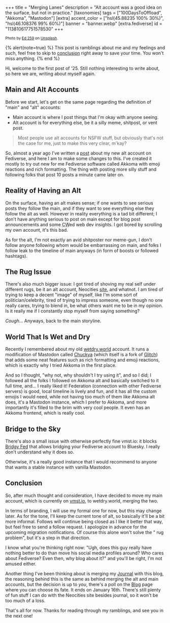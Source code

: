 +++
title = "Merging Lanes"
description = "Alt account was a good idea on the surface, but not in practice."
[taxonomies]
tags = ["100DaysToOffload", "Akkoma", "Mastodon"]
[extra]
accent_color = ["hsl(45.88235 100% 30%)", "hsl(46.108376 99% 60%)"]
banner = "banner.webp"
[extra.fediverse]
id = "113810617751578530"
+++

<small>Photo by [Ed 259](https://unsplash.com/@ed259) on [Unsplash](https://unsplash.com/photos/aerial-photography-of-interlocking-freeways-with-travelling-cars-xcrI6CPkkJs).</small>

{% alert(note=true) %}
This post is ramblings about me and my feelings and such, feel free to skip to [conclusion](#conclusion) right away to save your time. You won't miss anything.
{% end %}

Hi, welcome to the first post of '25. Still nothing interesting to write about, so here we are, writing about myself again.

## Main and Alt Accounts

Before we start, let's get on the same page regarding the definition of "main" and "alt" accounts:

- Main account is where I post things that I'm okay with anyone seeing.
- Alt account is for everything else, be it a silly meme, shitpost, or vent post.

> Most people use alt accounts for NSFW stuff, but obviously that's not the case for me, just to make this very clear, m'kay?

So, almost a year ago I've written a [post](@/blog/2024-01-23-alt-profile-on-akkoma/index.md) about my new alt account on Fediverse, and here I am to make some changes to this. I've created it mostly to try out new for me Fediverse software called Akkoma with emoji reactions and rich formatting. The thing with posting more silly stuff and following folks that post 10 posts a minute came later on.

## Reality of Having an Alt

On the surface, having an alt makes sense; if one wants to see serious posts they follow the main, and if they want to see everything else they follow the alt as well. However in reality everything is a tad bit different; I don't have anything serious to post on main except for blog post announcements and some <abbr title="Content Warning">CW</abbr>ed web dev insights. I got bored by scrolling my own account, it's this bad.

As for the alt, I'm not exactly an avid shitposter nor meme-gun, I don't follow anyone following whom would be embarrassing on main, and folks I follow leak to the timeline of main anyways (in form of boosts or followed hashtags).

## The Rug Issue

There's also much bigger issue: <span class="spoiler">I got tired of shoving my real self under different rugs, be it an alt account, Neocities [site](https://daudix.neocities.org), and whatnot. I am tired of trying to keep a decent "image" of myself, like I'm some sort of politician/celebrity, tired of trying to impress someone, even though no one really cares, trying to blend in, be what others want me to be in my opinion. Is it really me if I constantly stop myself from saying something?</span>

*Cough...* Anyways, back to the main storyline.

## World That Is Wet and Dry

Recently I remembered about my old [wetdry.world](https://wetdry.world/@daudix) account. It runs a modification of Mastodon called [Chuckya](https://github.com/TheEssem/mastodon) (which itself is a fork of [Glitch](https://github.com/glitch-soc/mastodon)) that adds some neat features such as rich formatting and emoji reactions, which is exactly why I tried Akkoma in the first place.

And so I thought, "why not, why shouldn't I try using it", and so I did; I followed all the folks I followed on Akkoma alt and basically switched to it full time, and... I really liked it! Federation (connection with other Fediverse servers) is good, local timeline is lively and fun, and it has all the custom emojis I would need, while not having too much of them like Akkoma alt does, it's a Mastodon instance, which I prefer to Akkoma, and more importantly it's filled to the brim with very cool people. It even has an Akkoma frontend, which is really cool.

## Bridge to the Sky

There's also a small issue with otherwise perfectly fine vmst.io: it blocks [Bridgy Fed](https://fed.brid.gy) that allows bridging your Fediverse account to Bluesky. I really don't understand why it does so.

Otherwise, it's a really good instance that I would recommend to anyone that wants a stable instance with vanilla Mastodon.

## Conclusion

So, after much thought and consideration, I have decided to move my main account, which is currently on [vmst.io](https://vmst.io/@daudix), to wetdry.world, merging the two.

In terms of branding, I will use my formal one for now, but this may change later. As for the tone, I'll keep the current tone of alt, so basically it'll be a bit more informal. Follows will continue being closed as I like it better that way, but feel free to send a follow request. I apologize in advance for the upcoming migration notifications. Of course this alone won't solve the " rug problem", but it's a step in that direction.

I know what you're thinking right now: "Ugh, does this guy really have nothing better to do than move his social media profiles around? Who cares about Fediverse? Even then, why blog about it?" and you'll be right, I'm not amused either.

Another thing I've been thinking about is merging my [Journal](https://daudix.neocities.org/journal/) with this blog, the reasoning behind this is the same as behind merging the alt and main accounts, but the decision is up to *you*, there's a poll on the [Blog](@/blog/_index.md) page where you can choose its fate. It ends on January 16th. There's still plenty of fun stuff I can do with the Neocities site besides journal, so it won't be too much of a loss.

That's all for now. Thanks for reading through my ramblings, and see you in the next one!
